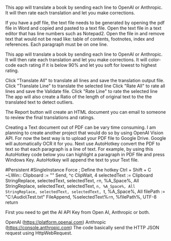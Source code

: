 This app will translate a book by sending each line to OpenAI or Anthropic. It will then rate each translation and let you make corrections.

If you have a pdf file, the text file needs to be generated by opening the pdf file in Word and copied and pasted to a text file. Open the text file in a text editor that has line numbers such as Notepad2. Open the file in and remove text that would not be read like: table of contents, footnotes, index and references. Each paragraph must be on one line. 

This app will translate a book by sending each line to OpenAI or Anthropic.  It will then rate each translation and let you make corrections. It will color-code each rating if it is below 90% and let you soft for lowest to highest rating. 

Click "Translate All" to translate all lines and save the translation output file.
Click "Translate Line" to translate the selected line
Click "Rate All" to rate all lines and save the Validate file.
Click "Rate Line" to rate the selected line
The app will also create a Ratio of the length of original text to the the translated text to detect outliers. 

The Report button will create an HTML document you can email to someone to review the final translations and ratings. 

Creating a Text document out of PDF can be vary time consuming. I am planning to create another project that would do so by using OpenAI Vision API.  For now the best way is to upload your PDF file to Google Drive.  Google will automatically OCR it for you.  Next use AutoHotkey  convert the PDF to text so that each paragraph is a line of text.  For example, by using this AutoHotkey code below you can highlight a  paragraph in PDF file and press Windows Key.  AutoHotkey will append the text to your Text file.

#Persistent
#SingleInstance Force
; Define the hotkey Ctrl + Shift + C
~LWin::
    Clipboard := ""
    Send, ^c
    ClipWait, 4
    selectedText := Clipboard
    StringReplace, selectedText, selectedText, `r`n, %A_Space%, All
    StringReplace, selectedText, selectedText, `n, %A_Space%, All
    StringReplace, selectedText, selectedText, `t, %A_Space%, All
    filePath := "C:\Audio\Test.txt"
    FileAppend, %selectedText%`r`n, %filePath%, UTF-8
return

First you need to get the  AI API Key from Open AI, Anthropic or both.

OpenAI (https://platform.openai.com)
Anthropic (https://console.anthropic.com)
The code basically send the HTTP JSON request using HttpWebRequest.
